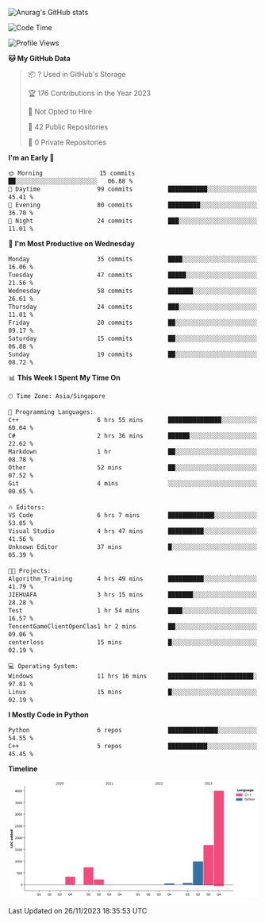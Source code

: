 ![Anurag's GitHub stats](https://github-readme-stats.vercel.app/api?username=OnePointFive99&show_icons=true&theme=transparent)

<!--START_SECTION:waka-->
![Code Time](http://img.shields.io/badge/Code%20Time-28%20hrs%2021%20mins-blue)

![Profile Views](http://img.shields.io/badge/Profile%20Views-0-blue)

**🐱 My GitHub Data** 

> 📦 ? Used in GitHub's Storage 
 > 
> 🏆 176 Contributions in the Year 2023
 > 
> 🚫 Not Opted to Hire
 > 
> 📜 42 Public Repositories 
 > 
> 🔑 0 Private Repositories 
 > 
**I'm an Early 🐤** 

```text
🌞 Morning                15 commits          ██░░░░░░░░░░░░░░░░░░░░░░░   06.88 % 
🌆 Daytime                99 commits          ███████████░░░░░░░░░░░░░░   45.41 % 
🌃 Evening                80 commits          █████████░░░░░░░░░░░░░░░░   36.70 % 
🌙 Night                  24 commits          ███░░░░░░░░░░░░░░░░░░░░░░   11.01 % 
```
📅 **I'm Most Productive on Wednesday** 

```text
Monday                   35 commits          ████░░░░░░░░░░░░░░░░░░░░░   16.06 % 
Tuesday                  47 commits          █████░░░░░░░░░░░░░░░░░░░░   21.56 % 
Wednesday                58 commits          ███████░░░░░░░░░░░░░░░░░░   26.61 % 
Thursday                 24 commits          ███░░░░░░░░░░░░░░░░░░░░░░   11.01 % 
Friday                   20 commits          ██░░░░░░░░░░░░░░░░░░░░░░░   09.17 % 
Saturday                 15 commits          ██░░░░░░░░░░░░░░░░░░░░░░░   06.88 % 
Sunday                   19 commits          ██░░░░░░░░░░░░░░░░░░░░░░░   08.72 % 
```


📊 **This Week I Spent My Time On** 

```text
🕑︎ Time Zone: Asia/Singapore

💬 Programming Languages: 
C++                      6 hrs 55 mins       ███████████████░░░░░░░░░░   60.04 % 
C#                       2 hrs 36 mins       ██████░░░░░░░░░░░░░░░░░░░   22.62 % 
Markdown                 1 hr                ██░░░░░░░░░░░░░░░░░░░░░░░   08.78 % 
Other                    52 mins             ██░░░░░░░░░░░░░░░░░░░░░░░   07.52 % 
Git                      4 mins              ░░░░░░░░░░░░░░░░░░░░░░░░░   00.65 % 

🔥 Editors: 
VS Code                  6 hrs 7 mins        █████████████░░░░░░░░░░░░   53.05 % 
Visual Studio            4 hrs 47 mins       ██████████░░░░░░░░░░░░░░░   41.56 % 
Unknown Editor           37 mins             █░░░░░░░░░░░░░░░░░░░░░░░░   05.39 % 

🐱‍💻 Projects: 
Algorithm_Training       4 hrs 49 mins       ██████████░░░░░░░░░░░░░░░   41.79 % 
JIEHUAFA                 3 hrs 15 mins       ███████░░░░░░░░░░░░░░░░░░   28.28 % 
Test                     1 hr 54 mins        ████░░░░░░░░░░░░░░░░░░░░░   16.57 % 
TencentGameClientOpenClas1 hr 2 mins         ██░░░░░░░░░░░░░░░░░░░░░░░   09.06 % 
centerloss               15 mins             █░░░░░░░░░░░░░░░░░░░░░░░░   02.19 % 

💻 Operating System: 
Windows                  11 hrs 16 mins      ████████████████████████░   97.81 % 
Linux                    15 mins             █░░░░░░░░░░░░░░░░░░░░░░░░   02.19 % 
```

**I Mostly Code in Python** 

```text
Python                   6 repos             ██████████████░░░░░░░░░░░   54.55 % 
C++                      5 repos             ███████████░░░░░░░░░░░░░░   45.45 % 
```



**Timeline**

![Lines of Code chart](https://raw.githubusercontent.com/OnePointFive99/OnePointFive99/main/assets/bar_graph.png)


 Last Updated on 26/11/2023 18:35:53 UTC
<!--END_SECTION:waka-->

  
